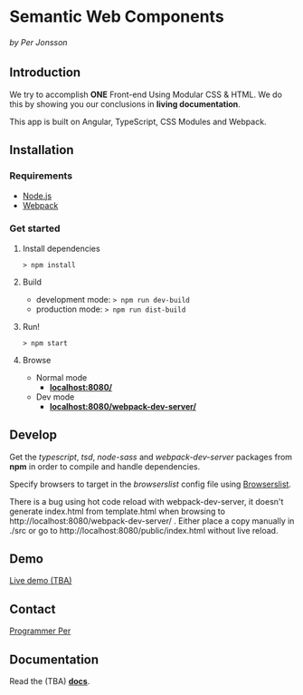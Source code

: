 Semantic Web Components
=======================
###### *by Per Jonsson*

Introduction
------------
We try to accomplish **ONE** Front-end Using Modular CSS & HTML.
We do this by showing you our conclusions in **living documentation**.

This app is built on Angular, TypeScript, CSS Modules and Webpack. 

Installation
------------

### Requirements 
* [Node.js](https://nodejs.org/en/)
* [Webpack](http://webpack.github.io/)
 
### Get started 
1. Install dependencies
    ```
    > npm install
    ```

2. Build 
    * development mode: `> npm run dev-build`
    * production mode: `> npm run dist-build`

3. Run!        
    ```
    > npm start
    ```
    
4. Browse
    * Normal mode
        - [**localhost:8080/**](http://localhost:8080/)
    * Dev mode
        - [**localhost:8080/webpack-dev-server/**](http://localhost:8080/webpack-dev-server/) 

Develop
-------
Get the *typescript*, *tsd*, *node-sass* and *webpack-dev-server* packages from **npm**
in order to compile and handle dependencies.

Specify browsers to target in the _browserslist_ config file using [Browserslist](https://github.com/ai/browserslist).

There is a bug using hot code reload with webpack-dev-server, it doesn't generate index.html from template.html
when browsing to http://localhost:8080/webpack-dev-server/ . Either place a copy manually in ./src or
go to http://localhost:8080/public/index.html without live reload.

Demo
----
[Live demo (TBA)](http://perjo927.github.io/SemanticWebComponents/)


Contact
-------
[Programmer Per](http://www.ProgrammerPer.com)


Documentation
-------------
Read the (TBA) [**docs**](http://perjo927.github.io/SemanticWebComponents).